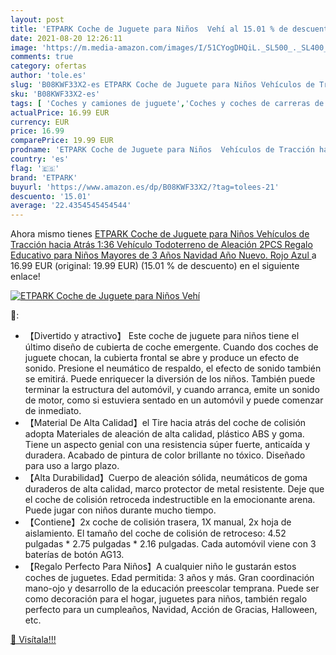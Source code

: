 ```yaml
---
layout: post
title: 'ETPARK Coche de Juguete para Niños  Vehí al 15.01 % de descuento'
date: 2021-08-20 12:26:11
image: 'https://m.media-amazon.com/images/I/51CYogDHQiL._SL500_._SL400_.jpg'
comments: true
category: ofertas
author: 'tole.es'
slug: 'B08KWF33X2-es ETPARK Coche de Juguete para Niños Vehículos de Tracción...'
sku: 'B08KWF33X2-es'
tags: [ 'Coches y camiones de juguete','Coches y coches de carreras de juguete para niños','Juguetes','Juguetes y juegos','Vehículos de juguete para niños','etpark','navidad', ]
actualPrice: 16.99 EUR
currency: EUR
price: 16.99
comparePrice: 19.99 EUR
prodname: 'ETPARK Coche de Juguete para Niños  Vehículos de Tracción hacia Atrás  1:36 Vehículo Todoterreno de Aleación  2PCS Regalo Educativo para Niños Mayores de 3 Años  Navidad  Año Nuevo.  Rojo  Azul '
country: 'es'
flag: '🇪🇸'
brand: 'ETPARK'
buyurl: 'https://www.amazon.es/dp/B08KWF33X2/?tag=tolees-21'
descuento: '15.01'
average: '22.4354545454544'
---
```


Ahora mismo tienes [ETPARK Coche de Juguete para Niños  Vehículos de Tracción hacia Atrás  1:36 Vehículo Todoterreno de Aleación  2PCS Regalo Educativo para Niños Mayores de 3 Años  Navidad  Año Nuevo.  Rojo  Azul ](https://www.amazon.es/dp/B08KWF33X2/?tag=tolees-21) a 16.99 EUR (original: 19.99 EUR) (15.01 %  de descuento) en el siguiente enlace!

[![ETPARK Coche de Juguete para Niños  Vehí](https://m.media-amazon.com/images/I/51CYogDHQiL._SL500_._SL400_.jpg)](https://www.amazon.es/dp/B08KWF33X2/?tag=tolees-21)

🔎:

- 【Divertido y atractivo】 Este coche de juguete para niños tiene el último diseño de cubierta de coche emergente. Cuando dos coches de juguete chocan, la cubierta frontal se abre y produce un efecto de sonido. Presione el neumático de respaldo, el efecto de sonido también se emitirá. Puede enriquecer la diversión de los niños. También puede terminar la estructura del automóvil, y cuando arranca, emite un sonido de motor, como si estuviera sentado en un automóvil y puede comenzar de inmediato.
- 【Material De Alta Calidad】el Tire hacia atrás del coche de colisión adopta Materiales de aleación de alta calidad, plástico ABS y goma. Tiene un aspecto genial con una resistencia súper fuerte, anticaída y duradera. Acabado de pintura de color brillante no tóxico. Diseñado para uso a largo plazo.
- 【Alta Durabilidad】Cuerpo de aleación sólida, neumáticos de goma duraderos de alta calidad, marco protector de metal resistente. Deje que el coche de colisión retroceda indestructible en la emocionante arena. Puede jugar con niños durante mucho tiempo.
- 【Contiene】2x coche de colisión trasera, 1X manual, 2x hoja de aislamiento. El tamaño del coche de colisión de retroceso: 4.52 pulgadas * 2.75 pulgadas * 2.16 pulgadas. Cada automóvil viene con 3 baterías de botón AG13.
- 【Regalo Perfecto Para Niños】A cualquier niño le gustarán estos coches de juguetes. Edad permitida: 3 años y más. Gran coordinación mano-ojo y desarrollo de la educación preescolar temprana. Puede ser como decoración para el hogar, juguetes para niños, también regalo perfecto para un cumpleaños, Navidad, Acción de Gracias, Halloween, etc.

[🛒 Visítala!!!](https://www.amazon.es/dp/B08KWF33X2/?tag=tolees-21)
